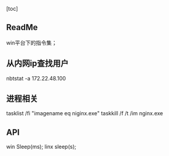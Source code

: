 [toc]

## ReadMe
win平台下的指令集；

## 从内网ip查找用户
nbtstat -a 172.22.48.100

## 进程相关
tasklist /fi "imagename eq niginx.exe"
taskkill /f /t /im nginx.exe


## API
win Sleep(ms);
linx sleep(s);

